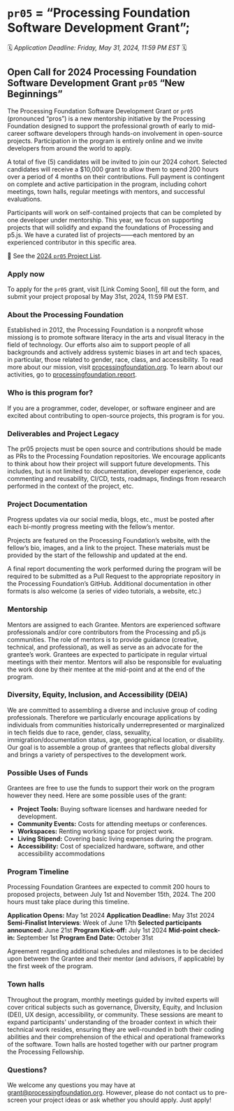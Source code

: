 # `pr05` = “Processing Foundation Software Development Grant”; 

🗓️ _Application Deadline: Friday, May 31, 2024, 11:59 PM EST_ 🗓️

## Open Call for 2024 Processing Foundation Software Development Grant `pr05` “New Beginnings”

The Processing Foundation Software Development Grant or `pr05` (pronounced “pros”) is a new mentorship initiative by the Processing Foundation designed to support the professional growth of early to mid-career software developers through hands-on involvement in open-source projects. Participation in the program is entirely online and we invite developers from around the world to apply. 

A total of five (5) candidates will be invited to join our 2024 cohort. Selected candidates will receive a $10,000 grant to allow them to spend 200 hours over a period of 4 months on their contributions. Full payment is contingent on complete and active participation in the program, including cohort meetings, town halls, regular meetings with mentors, and successful evaluations.

Participants will work on self-contained projects that can be completed by one developer under mentorship. This year, we focus on supporting projects that will solidify and expand the foundations of Processing and p5.js. We have a curated list of projects——each mentored by an experienced contributor in this specific area.

📃 See the [2024 `pr05` Project List](https://github.com/processing/pr05-grant/wiki/2024-Project-List-for-%60pr05%60-=-Processing-Foundation-Software-Development-Grant).

### Apply now
To apply for the `pr05` grant, visit [Link Coming Soon], fill out the form, and submit your project proposal by May 31st, 2024, 11:59 PM EST.

### About the Processing Foundation
Established in 2012, the Processing Foundation is a nonprofit whose missiong is to promote software literacy in the arts and visual literacy in the field of technology. Our efforts also aim to support people of all backgrounds and actively address systemic biases in art and tech spaces, in particular, those related to gender, race, class, and accessibility. To read more about our mission, visit [processingfoundation.org](http://processingfoundation.org). To learn about our activities, go to [processingfoundation.report](https://processingfoundation.report/).


### Who is this program for?
If you are a programmer, coder, developer, or software engineer and are excited about contributing to open-source projects, this program is for you.

### Deliverables and Project Legacy
The pr05 projects must be open source and contributions should be made as PRs to the Processing Foundation repositories. We encourage applicants to think about how their project will support future developments. This includes, but is not limited to: documentation, developer experience, code commenting and reusability, CI/CD, tests, roadmaps, findings from research performed in the context of the project, etc.


### Project Documentation
Progress updates via our social media, blogs, etc., must be posted after each bi-montly progress meeting with the fellow’s mentor.

Projects are featured on the Processing Foundation’s website, with the fellow’s bio, images, and a link to the project. These materials must be provided by the start of the fellowship and updated at the end.

A final report documenting the work performed during the program will be required to be submitted as a Pull Request to the appropriate repository in the Processing Foundation’s GitHub. Additional documentation in other formats is also welcome (a series of video tutorials, a website, etc.)


### Mentorship

Mentors are assigned to each Grantee. Mentors are experienced software professionals and/or core contributors from the Processing and p5.js communities. The role of mentors is to provide guidance (creative, technical, and professional), as well as serve as an advocate for the grantee’s work. Grantees are expected to participate in regular virtual meetings with their mentor. Mentors will also be responsible for evaluating the work done by their mentee at the mid-point and at the end of the program.


### Diversity, Equity, Inclusion, and Accessibility (DEIA)

We are committed to assembling a diverse and inclusive group of coding professionals. Therefore we particularly encourage applications by individuals from communities historically underrepresented or marginalized in tech fields due to race, gender, class, sexuality, immigration/documentation status, age, geographical location, or disability. Our goal is to assemble a group of grantees that reflects global diversity and brings a variety of perspectives to the development work.


### Possible Uses of Funds

Grantees are free to use the funds to support their work on the program however they need. Here are some possible uses of the grant:

* **Project Tools:** Buying software licenses and hardware needed for development.
* **Community Events:** Costs for attending meetups or conferences.
* **Workspaces:** Renting working space for project work.
* **Living Stipend:** Covering basic living expenses during the program.
* **Accessibility:** Cost of specialized hardware, software, and other accessibility accommodations

### Program Timeline

Processing Foundation Grantees are expected to commit 200 hours to proposed projects, between July 1st and November 15th, 2024. The 200 hours must take place during this timeline.

**Application Opens:** May 1st 2024
**Application Deadline:** May 31st 2024
**Semi-Finalist Interviews**: Week of June 17th
**Selected participants announced:** June 21st
**Program Kick-off:** July 1st 2024
**Mid-point check-in:** September 1st
**Program End Date:** October 31st

Agreement regarding additional schedules and milestones is to be decided upon between the Grantee and their mentor (and advisors, if applicable) by the first week of the program. 

### Town halls
Throughout the program, monthly meetings guided by invited experts will cover critical subjects such as governance, Diversity, Equity, and Inclusion (DEI), UX design, accessibility, or community. These sessions are meant to expand participants' understanding of the broader context in which their technical work resides, ensuring they are well-rounded in both their coding abilities and their comprehension of the ethical and operational frameworks of the software. Town halls are hosted together with our partner program the Processing Fellowship.

### Questions?
We welcome any questions you may have at grant@processingfoundation.org. However, please do not contact us to pre-screen your project ideas or ask whether you should apply. Just apply!
